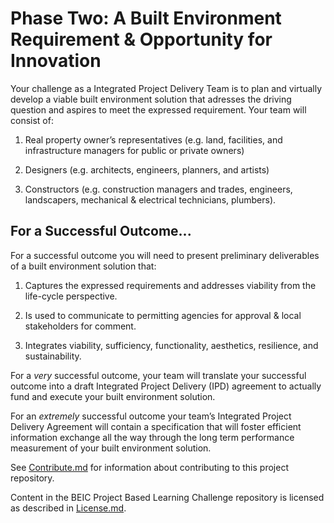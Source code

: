 # Phase Two: A Built Environment Requirement & Opportunity for Innovation

Your challenge as a Integrated Project Delivery Team is to plan and virtually develop a viable built environment solution that adresses the driving question and aspires to meet the expressed requirement.  Your team will consist of:

1. Real property owner’s representatives (e.g. land, facilities, and infrastructure managers for public or private owners)

2. Designers (e.g. architects, engineers, planners, and artists)

3. Constructors (e.g. construction managers and trades, engineers, landscapers, mechanical & electrical technicians, plumbers).  

## For a Successful Outcome...

For a successful outcome you will need to present preliminary deliverables of a built environment solution that:

1. Captures the expressed requirements and addresses viability from the life-cycle perspective.

2. Is used to communicate to permitting agencies for approval & local stakeholders for comment.

3. Integrates viability, sufficiency, functionality, aesthetics, resilience, and sustainability. 

For a *very* successful outcome, your team will translate your successful outcome into a draft Integrated Project Delivery (IPD) agreement to actually fund and execute your built environment solution.  

For an *extremely* successful outcome your team’s Integrated Project Delivery Agreement will contain a specification that will foster efficient information exchange all the way through the long term performance measurement of your built environment solution.

See [Contribute.md](https://github.com/BEICBIM/BEICPBLChallenge/blob/master/Contribute.md) for information about contributing to this project repository.

Content in the BEIC Project Based Learning Challenge repository is licensed as described in [License.md](https://github.com/BEICBIM/BEICPBLChallenge/blob/master/License.md).
